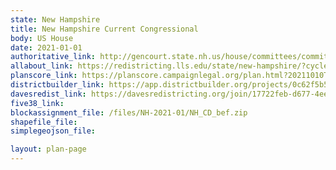 ```yaml
---
state: New Hampshire
title: New Hampshire Current Congressional
body: US House
date: 2021-01-01
authoritative_link: http://gencourt.state.nh.us/house/committees/committee_websites/Redistricting_2021/default.aspx
allabout_link: https://redistricting.lls.edu/state/new-hampshire/?cycle=2020&level=Congress&startdate=
planscore_link: https://planscore.campaignlegal.org/plan.html?20211010T152013.423151541Z
districtbuilder_link: https://app.districtbuilder.org/projects/0c62f5b5-1fad-466d-b504-1a973f7637f0
davesredist_link: https://davesredistricting.org/join/17722feb-d677-4eea-b9ee-0007906ac3c7
five38_link:
blockassignment_file: /files/NH-2021-01/NH_CD_bef.zip
shapefile_file:
simplegeojson_file:

layout: plan-page
---
```


